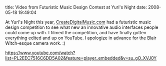 title: Video from Futuristic Music Design Contest at Yuri's Night
date: 2008-05-18 19:49:04 

At Yuri's Night this year, [CreateDigitalMusic.com][1] had a futuristic music design competition to see what new an innovative audio interfaces people could come up with. I filmed the competition, and have finally gotten everything edited and up on YouTube. I apologize in advance for the Blair Witch-esque camera work. :)

https://www.youtube.com/watch?list=PL2EEC7516C6DD5A02&feature=player_embedded&v=su_gO_XVJ0Y

   [1]: http://www.createdigitalmusic.com

